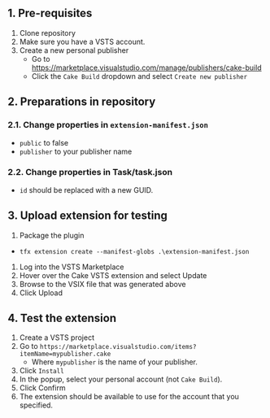 ## 1. Pre-requisites

1. Clone repository
1. Make sure you have a VSTS account.
1. Create a new personal publisher
   * Go to https://marketplace.visualstudio.com/manage/publishers/cake-build
   * Click the `Cake Build` dropdown and select `Create new publisher`

## 2. Preparations in repository

### 2.1. Change properties in `extension-manifest.json`

* `public` to false
* `publisher` to your publisher name

### 2.2. Change properties in Task/task.json

* `id` should be replaced with a new GUID.

## 3. Upload extension for testing

1. Package the plugin
  - `tfx extension create --manifest-globs .\extension-manifest.json`
1. Log into the VSTS Marketplace
1. Hover over the Cake VSTS extension and select Update
1. Browse to the VSIX file that was generated above
1. Click Upload

## 4. Test the extension

1. Create a VSTS project
1. Go to `https://marketplace.visualstudio.com/items?itemName=mypublisher.cake`
   * Where `mypublisher` is the name of your publisher.
1. Click `Install`
1. In the popup, select your personal account (not `Cake Build`).
1. Click Confirm
1. The extension should be available to use for the account that you specified.


